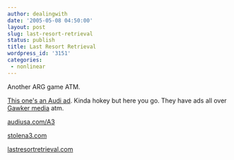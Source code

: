 ```yaml
---
author: dealingwith
date: '2005-05-08 04:50:00'
layout: post
slug: last-resort-retrieval
status: publish
title: Last Resort Retrieval
wordpress_id: '3151'
categories:
 - nonlinear
---
```


Another ARG game ATM.

[This one's an Audi ad][1]. Kinda hokey but here you go. They have ads all
over [Gawker media][2] atm.



[audiusa.com/A3][3]


[stolena3.com][4]


[lastresortretrieval.com][5]


   [1]: http://www.audiusa.com/shared/a3_microsite/html/a3_microsite_vin.html

   [2]: http://screenhead.com/

   [3]: www.audiusa.com/A3

   [4]: http://www.stolena3.com/

   [5]: http://www.lastresortretrieval.com/

   

